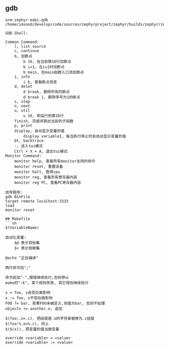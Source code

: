 
## gdb

```
arm-zephyr-eabi-gdb /home/imxood/develop/code/sources/zephyrproject/zephyr/builds/zephyr/zephyr.elf

GDB Shell:

Common Command:
    l, list source
    c, continue
    b, 加断点
        b 16, 在当前第16行加断点
        b i=1, 在i=1时加断点
        b main, 在main函数入口添加断点
    i, info
        i b, 查看断点信息
    d, delet
        d break, 删除所有的断点
        d break 1, 删除序号为1的断点
    s, step
    n, next
    u, util
        u 16, 即运行到第16行
    finish, 完成并跳出当前的子函数
    p, print
    display, 自动显示变量的值
        display variable1, 每当执行停止时会自动显示变量的值
    bt, backtrace
    -, 进入tui模式
    Ctrl + X + A, 退出tui模式
Monitor Command:
	monitor help, 查看所有monitor支持的命令
	monitor reset, 重置设备
	monitor halt, 暂停cpu
	monitor reg, 查看所有寄存器内容
	monitor reg PC, 查看PC寄存器内容

烧写程序:
gdb BinFile
target remote localhost:3333
load
monitor reset

## Makefile
```sh
$(VariableName)

自动化变量:
    $@ 表示目标集
    $< 表示依赖集

@echo "正在编译"

两行命令加";"

命令前加"-",报错继续执行,否则停止
make的"-k", 某个规则失败, 其它规则继续执行

x = foo, x会受后面影响
x := foo, x不受后面影响
FOO ?= bar, 若果FOO未被定义,则值为bar, 否则不处理
objects += another.o, 追加

$(foo:.o=.c), 把结尾是.o的字符串替换为.c结尾
$(foo:%.o=%.c), 同上
$($(x)), 把变量的值当做变量

override <variable> = <value>
override <variable> := <value>

```
